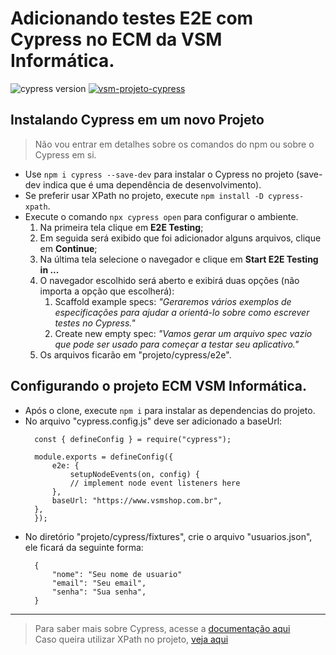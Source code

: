 # Adicionando testes E2E com Cypress no ECM da VSM Informática.
![cypress version](https://img.shields.io/badge/cypress-10.3.0-brightgreen)
[![vsm-projeto-cypress](https://img.shields.io/endpoint?url=https://dashboard.cypress.io/badge/simple/7wm1ei&style=flat&logo=cypress)](https://dashboard.cypress.io/projects/7wm1ei/runs)
## Instalando Cypress em um novo Projeto

> Não vou entrar em detalhes sobre os comandos do npm ou sobre o Cypress em si. <br>

- Use `npm i cypress --save-dev` para instalar o Cypress no projeto (save-dev indica que é uma dependência de desenvolvimento).
- Se preferir usar XPath no projeto, execute `npm install -D cypress-xpath`.
- Execute o comando `npx cypress open` para configurar o ambiente.
  1. Na primeira tela clique em **E2E Testing**;
  2. Em seguida será exibido que foi adicionador alguns arquivos, clique em **Continue**;
  3. Na última tela selecione o navegador e clique em **Start E2E Testing in ...**
  4. O navegador escolhido será aberto e exibirá duas opções (não importa a opção que escolherá):
     1. Scaffold example specs: *"Geraremos vários exemplos de especificações para ajudar a orientá-lo sobre como escrever testes no Cypress."*
     2. Create new empty spec: *"Vamos gerar um arquivo spec vazio que pode ser usado para começar a testar seu aplicativo."*
  5. Os arquivos ficarão em "projeto/cypress/e2e".

## Configurando o projeto ECM VSM Informática.

- Após o clone, execute `npm i` para instalar as dependencias do projeto.
- No arquivo "cypress.config.js" deve ser adicionado a baseUrl:
  ```
    const { defineConfig } = require("cypress");

    module.exports = defineConfig({
        e2e: {
            setupNodeEvents(on, config) {
            // implement node event listeners here
        },
        baseUrl: "https://www.vsmshop.com.br",
    },
    });

  ```
- No diretório "projeto/cypress/fixtures", crie o arquivo "usuarios.json", ele ficará da seguinte forma:
  ```
    {
        "nome": "Seu nome de usuario"
        "email": "Seu email",
        "senha": "Sua senha",
    }
  ```

<hr>

> Para saber mais sobre Cypress, acesse a [documentação aqui](https://docs.cypress.io/guides/overview/why-cypress) <br>
> Caso queira utilizar XPath no projeto, [veja aqui](https://github.com/cypress-io/cypress-xpath)
